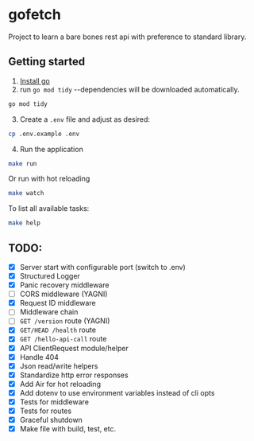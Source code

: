# gofetch

Project to learn a bare bones rest api with preference to standard library.

## Getting started

1. [Install go](https://go.dev/doc/install)
2. run `go mod tidy` --dependencies will be downloaded automatically.

```sh
go mod tidy
```

3. Create a `.env` file and adjust as desired:

```sh
cp .env.example .env
```

4. Run the application

```sh
make run
```

Or run with hot reloading
```sh
make watch
```

To list all available tasks:
```sh
make help
```

## TODO:

- [x] Server start with configurable port (switch to .env)
- [x] Structured Logger
- [x] Panic recovery middleware
- [ ] CORS middleware (YAGNI)
- [x] Request ID middleware
- [ ] Middleware chain
- [ ] `GET /version` route (YAGNI)
- [x] `GET/HEAD /health` route
- [x] `GET /hello-api-call` route
- [x] API ClientRequest module/helper
- [x] Handle 404
- [x] Json read/write helpers
- [x] Standardize http error responses
- [x] Add Air for hot reloading
- [x] Add dotenv to use environment variables instead of cli opts
- [x] Tests for middleware
- [x] Tests for routes
- [x] Graceful shutdown
- [x] Make file with build, test, etc.
